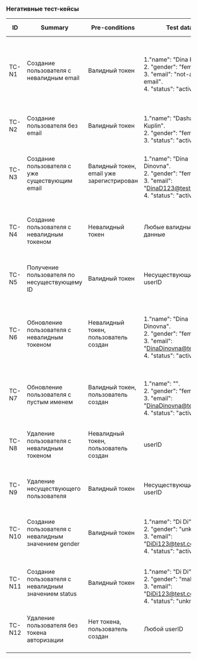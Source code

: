 ### Негативные тест-кейсы

| ID      | Summary                                                        | Pre-conditions                        | Test data                                      | Steps                                                                                 | Expected results                                                                                 | Priority |
|---------|----------------------------------------------------------------|---------------------------------------|------------------------------------------------|---------------------------------------------------------------------------------------|-----------------------------------------------------------------------------------------------|----------|
| TC-N1   | Создание пользователя с невалидным email                       | Валидный токен                        | <br>1."name": "Dina Kuplin".<br>2. "gender": "female".<br>3.  "email": "not-an-email".<br>4. "status": "active".                        | 1. Создать POST запрос к /users .<br>2.В тело запроса передать данные из колонки Test data| 422 Unprocessable Entity, ошибка: `"email": ["is invalid"]`                                    | High     |
| TC-N2   | Создание пользователя без email                                | Валидный токен                        | <br>1."name": "Dasha Kuplin".<br>2. "gender": "female".<br>3. "status": "active".                              | 1. Создать POST запрос к /users.<br>2. Не указывать поле email| 422 Unprocessable Entity, ошибка: `"email": ["can't be blank"]`                                | High     |
| TC-N3   | Создание пользователя с уже существующим email                 | Валидный токен, email уже зарегистрирован | <br>1."name": "Dina Dinovna".<br>2. "gender": "female".<br>3.  "email": "DinaD123@test.com".<br>4. "status": "active".    | 1. Создать POST запрос к `/users`.<br>2. Ввести уже существующий email из Test data| 422 Unprocessable Entity, ошибка: `"email": ["has already been taken"]`                        | High     |
| TC-N4   | Создание пользователя с невалидным токеном                     | Невалидный токен                      | Любые валидные данные                          | 1. Создать POST запрос к `/users`.<br>2. Ввести невалидный токен.<br>3. Заполнить тело запроса| 401 Unauthorized, ошибка: `"message": "Invalid token"`                                 | High     |
| TC-N5   | Получение пользователя по несуществующему ID                   | Валидный токен                        | Несуществующий userID                          | 1. Создать GET запрос к `/users/{userID}`        | 404 Not Found, ошибка: `"message": "Resource not found"`                                       | Medium   |
| TC-N6   | Обновление пользователя с невалидным токеном                   | Невалидный токен, пользователь создан                      | <br>1."name": "Dina Dinovna".<br>2. "gender": "female".<br>3.  "email": "DinaDinovna@test.com".<br>4. "status": "active".        | 1. Создать PATCH запрос к `/users/{userID}`.<br>2. Ввести невалидный токен.<br>3. Ввести любые данные для обновления из Test data| 401 Unauthorized, ошибка: `"message": "Invalid token"`                                 | High     |
| TC-N7   | Обновление пользователя с пустым именем                        | Валидный токен, пользователь создан                   | <br>1."name": "".<br>2. "gender": "female".<br>3.  "email": "DinaDinovna@test.com".<br>4. "status": "active".                                     | 1. Создать PATCH запрос к `/users/{userID}`.<br>2. Ввести пустое имя в тело запроса| 422 Unprocessable Entity, ошибка: `"name": ["can't be blank"]`                                 | Medium   |
| TC-N8   | Удаление пользователя с невалидным токеном                     | Невалидный токен, пользователь создан                      | userID                                   | 1. Создать DELETE запрос к `/users/{userID}`.<br>2. Ввести невалидный токен| 401 Unauthorized, ошибка: `"message": "Invalid token"`                                 | High     |
| TC-N9   | Удаление несуществующего пользователя                          | Валидный токен                        | Несуществующий userID                          | 1. Создать DELETE запрос к `/users/{userID}`      | 404 Not Found, ошибка: `"message": "Resource not found"`                                       | Medium   |
| TC-N10  | Создание пользователя с невалидным значением gender            | Валидный токен                        | <br>1."name": "Di Di".<br>2. "gender": "unknown".<br>3.  "email": "DiDi123@test.com".<br>4. "status": "active".                           | 1. Создать POST запрос к `/users`.<br>2. Ввести невалидное значение gender | 422 Unprocessable Entity, ошибка: `"gender": [""can't be blank, can be male of female"]`        | Medium   |
| TC-N11  | Создание пользователя с невалидным значением status            | Валидный токен                        | <br>1."name": "Di Di".<br>2. "gender": "male".<br>3.  "email": "DiDi123@test.com".<br>4. "status": "unknown".                           | 1. Создать POST запрос к `/users`.<br>2. Ввести невалидное значение status | 422 Unprocessable Entity, ошибка: `"status": ["can't be blank"]`    | Medium   |
| TC-N12  | Удаление пользователя без токена авторизации        | Нет токена, пользователь создан                           | Любой userID                                   | 1. Создать DELETE запрос к `/users/{userID}`.<br>2. Не указывать токен | 401 Unauthorized, ошибка: `"message": "Authentication failed"`                                 | High     |
